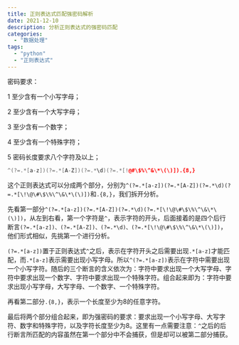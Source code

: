 ```yaml
---
title: 正则表达式匹配强密码解析
date: 2021-12-10
description: 分析正则表达式的强密码匹配
categories: 
  - "数据处理"
tags:
  - "python"
  - "正则表达式"
---
```


密码要求：

1 至少含有一个小写字母；

2 至少含有一个大写字母；

3 至少含有一个数字；

4 至少含有一个特殊字符；

5 密码长度要求八个字符及以上；

```c++
^(?=.*[a-z])(?=.*[A-Z])(?=.*\d)(?=.*[!@#\$%\^&\*\(\)]).{8,}
```

这个正则表达式可以分成两个部分，分别为`^(?=.*[a-z])(?=.*[A-Z])(?=.*\d)(?=.*[\!\@\#\$\%\^\&\*\(\)])`和`.{8,}`，我们拆开分析。

先看第一部分`^(?=.*[a-z])(?=.*[A-Z])(?=.*\d)(?=.*[\!\@\#\$\%\^\&\*\(\)])`，从左到右看，第一个字符是`^`，表示字符的开头，后面接着的是四个后行断言`(?=.*[a-z])、(?=.*[A-Z])、(?=.*\d)、(?=.*[\!\@\#\$\%\^\&\*\(\)])`，他们形式相似，先挑第一个进行分析。

`(?=.*[a-z])`置于正则表达式`^`之后，表示在字符开头之后需要出现`.*[a-z]`才能匹配，而`.*[a-z]`表示需要出现小写字母。所以`^(?=.*[a-z])`表示在字符中需要出现一个小写字符。随后的三个断言的含义依次为：字符中要求出现一个大写字母、字符中要求出现一个数字、字符中要求出现一个特殊字符。组合起来即为：字符中要求出现小写字母，大写字母、一个数字、一个特殊字符。

再看第二部分`.{8,}`，表示一个长度至少为8的任意字符。

最后将两个部分组合起来，即为强密码的要求：要求出现一个小写字母、大写字符、数字和特殊字符，以及字符长度至少为8。这里有一点需要注意：`^`之后的后行断言所匹配的内容虽然在第一个部分中不会捕获，但是却可以被第二部分捕获。



